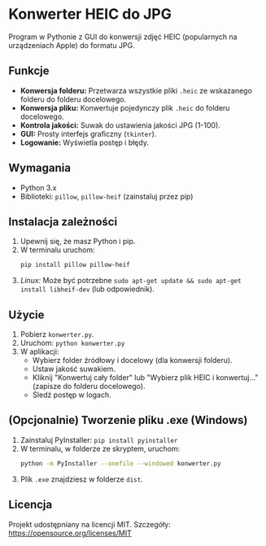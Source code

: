 # Konwerter HEIC do JPG

Program w Pythonie z GUI do konwersji zdjęć HEIC (popularnych na urządzeniach Apple) do formatu JPG.

## Funkcje

* **Konwersja folderu:** Przetwarza wszystkie pliki `.heic` ze wskazanego folderu do folderu docelowego.
* **Konwersja pliku:** Konwertuje pojedynczy plik `.heic` do folderu docelowego.
* **Kontrola jakości:** Suwak do ustawienia jakości JPG (1-100).
* **GUI:** Prosty interfejs graficzny (`tkinter`).
* **Logowanie:** Wyświetla postęp i błędy.

## Wymagania

* Python 3.x
* Biblioteki: `pillow`, `pillow-heif` (zainstaluj przez pip)

## Instalacja zależności

1.  Upewnij się, że masz Python i pip.
2.  W terminalu uruchom:
    ```bash
    pip install pillow pillow-heif
    ```
3.  *Linux:* Może być potrzebne `sudo apt-get update && sudo apt-get install libheif-dev` (lub odpowiednik).

## Użycie

1.  Pobierz `konwerter.py`.
2.  Uruchom: `python konwerter.py`
3.  W aplikacji:
    * Wybierz folder źródłowy i docelowy (dla konwersji folderu).
    * Ustaw jakość suwakiem.
    * Kliknij "Konwertuj cały folder" lub "Wybierz plik HEIC i konwertuj..." (zapisze do folderu docelowego).
    * Śledź postęp w logach.

## (Opcjonalnie) Tworzenie pliku .exe (Windows)

1.  Zainstaluj PyInstaller: `pip install pyinstaller`
2.  W terminalu, w folderze ze skryptem, uruchom:
    ```bash
    python -m PyInstaller --onefile --windowed konwerter.py
    ```
3.  Plik `.exe` znajdziesz w folderze `dist`.

## Licencja

Projekt udostępniany na licencji MIT. Szczegóły: <https://opensource.org/licenses/MIT>